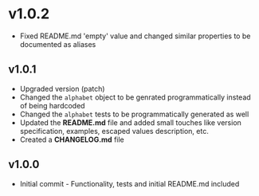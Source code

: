 v1.0.2
===============
* Fixed README.md 'empty' value and changed similar properties to be documented as aliases

v1.0.1
---------------

* Upgraded version (patch)
* Changed the `alphabet` object to be genrated programmatically instead of being hardcoded
* Changed the `alphabet` tests to be programmatically generated as well
* Updated the **README.md** file and added small touches like version specification, examples, escaped values description, etc.
* Created a **CHANGELOG.md** file

v1.0.0
---------------

* Initial commit - Functionality, tests and initial README.md included